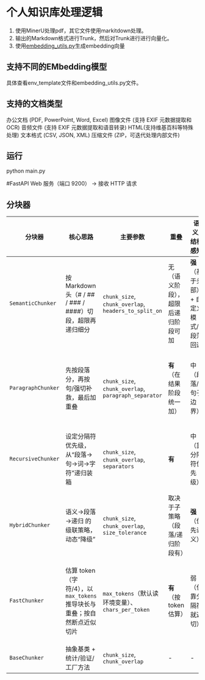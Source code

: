 # 个人知识库处理逻辑
1. 使用MinerU处理pdf，其它文件使用markitdown处理。
2. 输出的Markdown格式进行Trunk，然后对Trunk进行进行向量化。
3. 使用[embedding_utils.py](embedding_utils.py)生成embedding向量

## 支持不同的EMbedding模型
具体查看env_template文件和embedding_utils.py文件。

## 支持的文档类型
办公文档 (PDF, PowerPoint, Word, Excel)
图像文件 (支持 EXIF 元数据提取和 OCR)
音频文件 (支持 EXIF 元数据提取和语音转录)
HTML(支持维基百科等特殊处理)
文本格式 (CSV, JSON, XML)
压缩文件 (ZIP，可迭代处理内部文件)

## 运行
python main.py

#FastAPI Web 服务（端口 9200） → 接收 HTTP 请求

## 分块器
| 分块器                | 核心思路                                            | 主要参数                                                 | 重叠                | 语义/结构感知                 | 复杂度      | 适用场景                 | 典型优缺点                                                 |
| ------------------ | ----------------------------------------------- | ---------------------------------------------------- | ----------------- | ----------------------- | -------- | -------------------- | ----------------------------------------------------- |
| `SemanticChunker`  | 按 Markdown 头（# / ## / ### / ####）切段，超限再递归细分     | `chunk_size`, `chunk_overlap`, `headers_to_split_on` | 无（语义阶段），超限后递归阶段可加 | **强**（基于头部）+ 自定义模式/段落回退 | 中        | Markdown/技术文档/报告     | ✅ 保结构与上下文；有自定义/回退策略。❌ 非 Markdown/弱结构文本时收益下降。          |
| `ParagraphChunker` | 先按段落分，再按句/强切补救，最后加重叠                            | `chunk_size`, `chunk_overlap`, `paragraph_separator` | **有**（在结果阶段统一加）   | 中（段落/句子边界）              | 低        | 文章、说明书、弱 Markdown 文本 | ✅ 简单稳健，重叠自然。❌ 遇到超长段落需额外切分，边界语义不如标题稳定。                 |
| `RecursiveChunker` | 设定分隔符优先级，从“段落→句→词→字符”递归装箱                       | `chunk_size`, `chunk_overlap`, `separators`          | **有**             | 中（靠分隔符优先级）              | 中        | 任意文本，尤其无明显结构的原始文本    | ✅ 泛用性强、稳。❌ 对真实语义/主题不敏感，可能把小节打散。                       |
| `HybridChunker`    | 语义→段落→递归 的级联策略，动态“降级”                           | `chunk_size`, `chunk_overlap`, `size_tolerance`      | 取决于子策略（段落/递归阶段有）  | **强**（优先语义）             | 中-高      | 混合格式、质量参差的长文档        | ✅ 兼顾质量与鲁棒，最终统计信息丰富。❌ 代码路径多，调试/可预测性稍差。                 |
| `FastChunker`      | 估算 token（字符/4），以 `max_tokens` 推导块长与重叠；按自然断点近似切片 | `max_tokens`（默认读环境变量）、`chars_per_token`              | **有**（按 token 估算） | 弱（仅靠分隔符就近切）             | **低（快）** | 海量文本快速预切、对吞吐优先的场景    | ✅ 极快、近似 token 对齐；易达模型上限。❌ 是估算，不感知真实 tokenizer；语义边界一般。 |
| `BaseChunker`      | 抽象基类 + 统计/验证/工厂方法                               | `chunk_size`, `chunk_overlap`                        | -                 | -                       | -        | 供继承                  | ✅ 统一元数据与统计。                                           |

